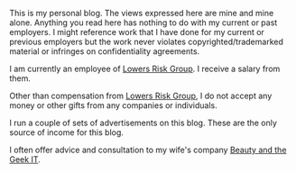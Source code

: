 This is my personal blog. The views expressed here are mine and mine alone. Anything you read here has nothing to do with my current or past employers. I might reference work that I have done for my current or previous employers but the work never violates copyrighted/trademarked material or infringes on confidentiality agreements.

I am currently an employee of [Lowers Risk Group](http://www.lowersriskgroup.com). I receive a salary from them.

Other than compensation from [Lowers Risk Group](http://www.lowersriskgroup.com), I do not accept any money or other gifts from any companies or individuals.

I run a couple of sets of advertisements on this blog. These are the only source of income for this blog.

I often offer advice and consultation to my wife's company [Beauty and the Geek IT](http://www.beautyandthegeek.it).


